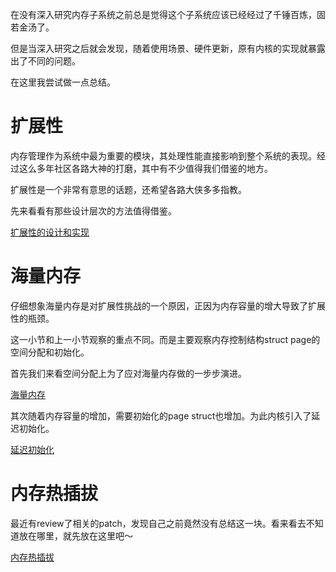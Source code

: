 在没有深入研究内存子系统之前总是觉得这个子系统应该已经经过了千锤百炼，固若金汤了。

但是当深入研究之后就会发现，随着使用场景、硬件更新，原有内核的实现就暴露出了不同的问题。

在这里我尝试做一点总结。

# 扩展性

内存管理作为系统中最为重要的模块，其处理性能直接影响到整个系统的表现。经过这么多年社区各路大神的打磨，其中有不少值得我们借鉴的地方。

扩展性是一个非常有意思的话题，还希望各路大侠多多指教。

先来看看有那些设计层次的方法值得借鉴。

[扩展性的设计和实现][1]

# 海量内存

仔细想象海量内存是对扩展性挑战的一个原因，正因为内存容量的增大导致了扩展性的瓶颈。

这一小节和上一小节观察的重点不同。而是主要观察内存控制结构struct page的空间分配和初始化。

首先我们来看空间分配上为了应对海量内存做的一步步演进。

[海量内存][2]

其次随着内存容量的增加，需要初始化的page struct也增加。为此内核引入了延迟初始化。

[延迟初始化][4]

# 内存热插拔

最近有review了相关的patch，发现自己之前竟然没有总结这一块。看来看去不知道放在哪里，就先放在这里吧～

[内存热插拔][3]

[1]: /mm/51-scalability_design_implementation.md
[2]: /mm/52-where_is_page_struct.md
[3]: /mm/53-memory_hotplug.md
[4]: /mm/54-defer_init.md
